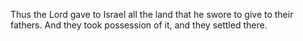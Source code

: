 Thus the Lord gave to Israel all the land that he swore to give to their fathers. And they took possession of it, and they settled there.
